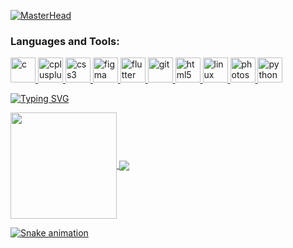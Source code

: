 [![MasterHead](https://i.ibb.co/TY8Tx8D/header-jonathan1313.jpg)](https://github.com/jonathan1313)

<h3 align="left">Languages and Tools:</h3>
<p align="left"> <a href="https://www.cprogramming.com/" target="_blank"> <img src="https://devicons.github.io/devicon/devicon.git/icons/c/c-original.svg" alt="c" width="40" height="40"/> </a> <a href="https://www.w3schools.com/cpp/" target="_blank"> <img src="https://devicons.github.io/devicon/devicon.git/icons/cplusplus/cplusplus-original.svg" alt="cplusplus" width="40" height="40"/> </a> <a href="https://www.w3schools.com/css/" target="_blank"> <img src="https://devicons.github.io/devicon/devicon.git/icons/css3/css3-original-wordmark.svg" alt="css3" width="40" height="40"/> </a> <a href="https://www.figma.com/" target="_blank"> <img src="https://www.vectorlogo.zone/logos/figma/figma-icon.svg" alt="figma" width="40" height="40"/> </a> <a href="https://flutter.dev" target="_blank"> <img src="https://www.vectorlogo.zone/logos/flutterio/flutterio-icon.svg" alt="flutter" width="40" height="40"/> </a> <a href="https://git-scm.com/" target="_blank"> <img src="https://www.vectorlogo.zone/logos/git-scm/git-scm-icon.svg" alt="git" width="40" height="40"/> </a> <a href="https://www.w3.org/html/" target="_blank"> <img src="https://devicons.github.io/devicon/devicon.git/icons/html5/html5-original-wordmark.svg" alt="html5" width="40" height="40"/> </a> <a href="https://www.linux.org/" target="_blank"> <img src="https://devicons.github.io/devicon/devicon.git/icons/linux/linux-original.svg" alt="linux" width="40" height="40"/> </a> <a href="https://www.photoshop.com/en" target="_blank"> <img src="https://devicons.github.io/devicon/devicon.git/icons/photoshop/photoshop-plain.svg" alt="photoshop" width="40" height="40"/> </a> <a href="https://www.python.org" target="_blank"> <img src="https://devicons.github.io/devicon/devicon.git/icons/python/python-original.svg" alt="python" width="40" height="40"/> </a> </p>

[![Typing SVG](https://readme-typing-svg.herokuapp.com?font=Fira+Code&pause=1000&color=7800AC&width=435&lines=May+the+Force+be+with+you;First+learn+stand%2C+then+learn+fly;Life+moves+pretty+fast;There%E2%80%99s+no+place+like+home;Where+we%E2%80%99re+going+we+don%E2%80%99t+need+roads;Not+every+man+really+lives)](https://git.io/typing-svg)

<div>
  <a href="https://github.com/jonathan1313">
   <img align="center" height="170" src="https://github-readme-stats.vercel.app/api?username=jonathan1313&show_icons=true&theme=tokyonight"/>
  <img align="center" src="https://github-readme-stats.vercel.app/api/top-langs/?username=anuraghazra&layout=donut&theme=tokyonight"/>
</div>

 ![Snake animation](https://github.com/jonathan1313/jonathan1313/blob/output/github-contribution-grid-snake.svg)

<!--
**jonathan1313/jonathan1313** is a ✨ _special_ ✨ repository because its `README.md` (this file) appears on your GitHub profile.

Here are some ideas to get you started:

- 🔭 I’m currently working on ...
- 🌱 I’m currently learning ...
- 👯 I’m looking to collaborate on ...
- 🤔 I’m looking for help with ...
- 💬 Ask me about ...
- 📫 How to reach me: ...
- 😄 Pronouns: ...
- ⚡ Fun fact: ...
-->
